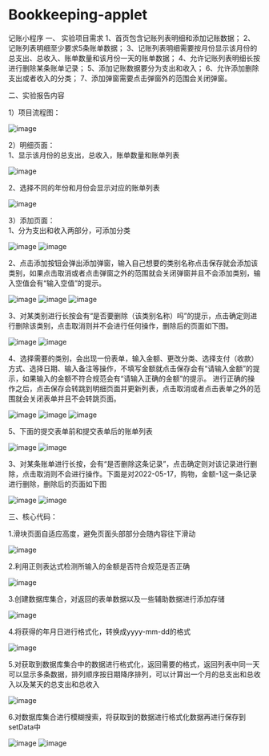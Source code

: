 # Bookkeeping-applet
记账小程序
一、	实验项目需求
1、首页包含记账列表明细和添加记账数据；
2、记账列表明细至少要求5条账单数据；
3、记账列表明细需要按月份显示该月份的总支出、总收入、账单数量和该月份一天的账单数据；
4、允许记账列表明细长按进行删除某条账单记录；
5、添加记账数据要分为支出和收入；
6、允许添加删除支出或者收入的分类；
7、添加弹窗需要点击弹窗外的范围会关闭弹窗。

二、实验报告内容


1）项目流程图：

![image](https://user-images.githubusercontent.com/103476625/174425084-1ef80e70-d172-4941-971f-f8a6d20ab69c.png)

2）明细页面：  
 1、显示该月份的总支出，总收入，账单数量和账单列表
 
 ![image](https://user-images.githubusercontent.com/103476625/174425118-12572bc5-1928-43b8-b1d7-c6cf0339e64b.png)

 2、选择不同的年份和月份会显示对应的账单列表
 
 ![image](https://user-images.githubusercontent.com/103476625/174425143-43eefa19-5e18-454b-b05e-c754c326ddf1.png)

3）添加页面：  
 1、分为支出和收入两部分，可添加分类
     
 ![image](https://user-images.githubusercontent.com/103476625/174425150-1860877f-809a-44ed-8cc3-bd7c14b9029c.png)
 ![image](https://user-images.githubusercontent.com/103476625/174425153-54917725-979b-4d04-9992-25c0504c6c9b.png)

 2、点击添加按钮会弹出添加弹窗，输入自己想要的类别名称点击保存就会添加该类别，如果点击取消或者点击弹窗之外的范围就会关闭弹窗并且不会添加类别，输入空值会有“输入空值”的提示。
       
 ![image](https://user-images.githubusercontent.com/103476625/174425156-bd0c9425-c37a-40b1-ab17-e559d38d3e64.png)
 ![image](https://user-images.githubusercontent.com/103476625/174425168-9cebb50d-8af2-456e-8f0b-991007ff7bed.png)
 ![image](https://user-images.githubusercontent.com/103476625/174425167-8f439d51-fa2a-4f04-8f28-c9ae673b7cb9.png)

 3、对某类别进行长按会有“是否要删除（该类别名称）吗”的提示，点击确定则进行删除该类别，点击取消则并不会进行任何操作，删除后的页面如下图。
    
 ![image](https://user-images.githubusercontent.com/103476625/174425340-94f43e05-476b-4841-8579-1c40a13df151.png)
 ![image](https://user-images.githubusercontent.com/103476625/174425342-d04a15f7-e68b-4b5c-b2ac-55517808420b.png)

 4、选择需要的类别，会出现一份表单，输入金额、更改分类、选择支付（收款）方式、选择日期、输入备注等操作，不填写金额就点击保存会有“请输入金额”的提示，如果输入的金额不符合规范会有“请输入正确的金额”的提示。 进行正确的操作之后，点击保存会转跳到明细页面并更新列表，点击取消或者点击表单之外的范围就会关闭表单并且不会转跳页面。
       
 ![image](https://user-images.githubusercontent.com/103476625/174425347-5a34a2ed-f958-4d95-902c-0843193a5cda.png)
 ![image](https://user-images.githubusercontent.com/103476625/174425350-1d586533-54b4-4560-b6fc-20a5b528bc9b.png)
 ![image](https://user-images.githubusercontent.com/103476625/174425355-b110fa5a-7d39-4293-92d8-451af563e8a3.png)

 5、下面的提交表单前和提交表单后的账单列表
     
 ![image](https://user-images.githubusercontent.com/103476625/174425376-e4553ad2-da5b-48ca-9b10-407d82a57e0e.png)
 ![image](https://user-images.githubusercontent.com/103476625/174425378-1c053e09-0f07-4cec-8a45-b4d9f4a6a065.png)

3、对某条账单进行长按，会有“是否删除这条记录”，点击确定则对该记录进行删除，点击取消则不会进行操作。下面是对2022-05-17，购物，金额-1这一条记录进行删除，删除后的页面如下图
      
 ![image](https://user-images.githubusercontent.com/103476625/174425399-75663a68-31c8-4ee3-9917-0628dc50ce60.png)
 ![image](https://user-images.githubusercontent.com/103476625/174425404-a42a2887-1c4c-41d9-a515-b0c7b7033d23.png)

三、核心代码：  

1.滑块页面自适应高度，避免页面头部部分会随内容往下滑动
 
![image](https://user-images.githubusercontent.com/103476625/174425415-b38ea149-5fa7-4a22-b7d3-46812450fe4d.png)


2.利用正则表达式检测所输入的金额是否符合规范是否正确
 
![image](https://user-images.githubusercontent.com/103476625/174425424-b41dee9f-33d2-488c-aeba-108408440a0a.png)


3.创建数据库集合，对返回的表单数据以及一些辅助数据进行添加存储

 ![image](https://user-images.githubusercontent.com/103476625/174425427-44b634d1-0849-441d-bb60-5e00ee01b03f.png)

4.将获得的年月日进行格式化，转换成yyyy-mm-dd的格式
 
 ![image](https://user-images.githubusercontent.com/103476625/174425436-aa75178d-de60-48a1-ba0f-f2311304a754.png)

5.对获取到数据库集合中的数据进行格式化，返回需要的格式，返回列表中同一天可以显示多条数据，排列顺序按日期降序排列，可以计算出一个月的总支出和总收入以及某天的总支出和总收入
 
![image](https://user-images.githubusercontent.com/103476625/174425444-884ec6f4-75bb-4541-8689-48feb78760a1.png)

6.对数据库集合进行模糊搜索，将获取到的数据进行格式化数据再进行保存到setData中
 
 ![image](https://user-images.githubusercontent.com/103476625/174425448-203fc075-2875-41eb-b51f-73ddc31a291b.png)
![image](https://user-images.githubusercontent.com/103476625/174425450-5c8287f6-60e0-4511-b8f6-cd661555ca20.png)
